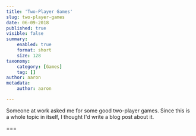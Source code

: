 ```yaml
---
title: 'Two-Player Games'
slug: two-player-games
date: 06-09-2018
published: true
visible: false
summary:
    enabled: true
    format: short
    size: 128
taxonomy:
    category: [Games]
    tag: []
author: aaron
metadata:
    author: aaron

---
```


Someone at work asked me for some good two-player games. Since this is a whole topic in itself, I thought I'd write a blog post about it.

===

